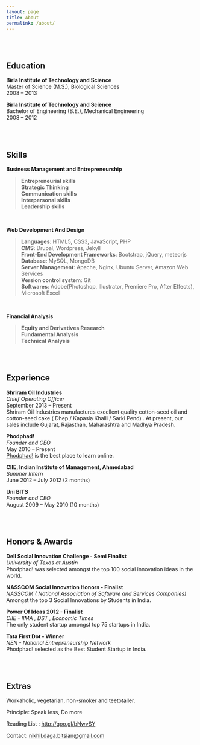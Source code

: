 ```yaml
---
layout: page
title: About
permalink: /about/
---
```


<br><br>  
  
Education
---------
**Birla Institute of Technology and Science**  
Master of Science (M.S.),  Biological Sciences  
2008 – 2013


**Birla Institute of Technology and Science**  
Bachelor of Engineering (B.E.), Mechanical Engineering  
2008 – 2012


<br><br>  
  
Skills
------
**Business Management and Entrepreneurship**
> **Entrepreneurial skills**  
> **Strategic Thinking**  
> **Communication skills**  
> **Interpersonal skills**  
> **Leadership skills**  

<br>

**Web Development And Design**   

> **Languages**:	 HTML5, CSS3, JavaScript, PHP    
> **CMS**:  	Drupal, Wordpress, Jekyll  
> **Front-End Development Frameworks**: 	Bootstrap, jQuery, meteorjs   
> **Database**:	  MySQL, MongoDB  
> **Server Management**:	Apache, Nginx, Ubuntu Server, Amazon Web Services    
> **Version control system**:	Git  
> **Softwares**: 	Adobe(Photoshop, Illustrator, Premiere Pro, After Effects), Microsoft Excel  

<br>

**Financial Analysis**  
> **Equity and Derivatives Research**  
> **Fundamental Analysis**  
> **Technical Analysis**   


<br><br>  
  
Experience
----------

**Shriram Oil Industries**  
*Chief Operating Officer*  
September 2013 – Present  
Shriram Oil Industries manufactures excellent quality cotton-seed oil and cotton-seed cake ( Dhep / Kapasia Khalli / Sarki Pend) . At present, our sales include Gujarat, Rajasthan, Maharashtra and Madhya Pradesh.


**Phodphad!**  
*Founder and CEO*  
May 2010 – Present   
[Phodphad!](http://phodphad.com/) is the best place to learn online.


**CIIE, Indian Institute of Management, Ahmedabad**  
*Summer Intern*  
June 2012 – July 2012 (2 months)  


**Uni BITS**  
*Founder and CEO*  
August 2009 – May 2010 (10 months)

<br><br>
  
  
Honors & Awards
---------------

**Dell Social Innovation Challenge - Semi Finalist**  
*University of Texas at Austin*  
Phodphad! was selected amongst the top 100 social innovation ideas in the world.


**NASSCOM Social Innovation Honors - Finalist**  
*NASSCOM ( National Association of Software and Services Companies)*  
Amongst the top 3 Social Innovations by Students in India.


**Power Of Ideas 2012 - Finalist**  
*CIIE - IIMA , DST , Economic Times*  
The only student startup amongst top 75 startups in India.


**Tata First Dot - Winner**  
*NEN - National Entrepreneurship Network*  
Phodphad! selected as the Best Student Startup in India.

  <br><br>
  
Extras
-----

Workaholic, vegetarian, non-smoker and teetotaller.

Principle: Speak less, Do more

Reading List : http://goo.gl/bNwvSY

Contact: nikhil.daga.bitsian@gmail.com
